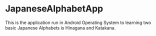 # JapaneseAlphabetApp
This is the application run in Android Operating System to learning two basic Japanese Alphabets is Hinagana and Katakana.
